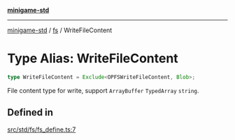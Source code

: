 [**minigame-std**](../../../README.md)

***

[minigame-std](../../../README.md) / [fs](../README.md) / WriteFileContent

# Type Alias: WriteFileContent

```ts
type WriteFileContent = Exclude<OPFSWriteFileContent, Blob>;
```

File content type for write, support `ArrayBuffer` `TypedArray` `string`.

## Defined in

[src/std/fs/fs\_define.ts:7](https://github.com/JiangJie/minigame-std/blob/eeac001add8ab13d21bab6e48cf53f07cd0a9aad/src/std/fs/fs_define.ts#L7)
